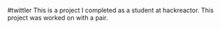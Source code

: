 #twittler This is a project I completed as a student at hackreactor. This project was worked on with a pair.
